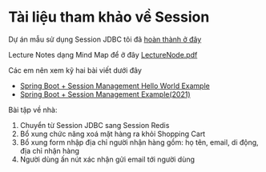 # Tài liệu tham khảo về Session

Dự án mẫu sử dụng Session JDBC tôi đã [hoàn thành ở đây](shopingcart)

Lecture Notes dạng Mind Map để ở đây [LectureNode.pdf](LectureNode.pdf)

Các em nên xem kỹ hai bài viết dưới đây
- [Spring Boot + Session Management Hello World Example](https://www.javainuse.com/spring/springboot_session)
- [Spring Boot + Session Management Example(2021)](https://www.codeusingjava.com/boot/session)


Bài tập về nhà:

1. Chuyển từ Session JDBC sang Session Redis
2. Bổ xung chức năng xoá mặt hàng ra khỏi Shopping Cart
3. Bổ xung form nhập địa chỉ người nhận hàng gồm: họ tên, email, di động, địa chỉ nhận hàng
4. Người dùng ấn nút xác nhận gửi email tới người dùng
